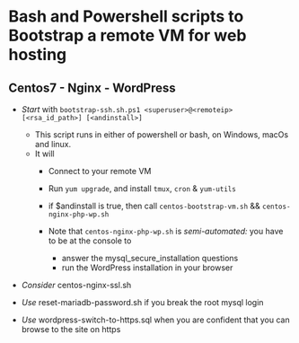 # Bash and Powershell scripts to Bootstrap a remote VM for web hosting

## Centos7 - Nginx - WordPress

- *Start* with `bootstrap-ssh.sh.ps1 <superuser>@<remoteip> [<rsa_id_path>] [<andinstall>] `
  - This script runs in either of powershell or bash, on Windows, macOs and linux.
  - It will 
    - Connect to your remote VM
    - Run `yum upgrade`, and install `tmux`, `cron` & `yum-utils`
    - if $andinstall is true, then call `centos-bootstrap-vm.sh` && `centos-nginx-php-wp.sh`

    - Note that `centos-nginx-php-wp.sh` is *semi-automated:* 
      you have to be at the console to 
      - answer the mysql_secure_installation questions
  	  - run the WordPress installation in your browser

- *Consider* centos-nginx-ssl.sh

- *Use* reset-mariadb-password.sh if you break the root mysql login

- *Use* wordpress-switch-to-https.sql when you are confident that you can browse to the site on https
